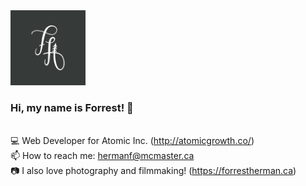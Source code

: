 <img src="https://github.com/forrest-herman/forrest-herman/blob/main/initials.jpg?raw=true" width="120">

### Hi, my name is Forrest! 👋

\
💻 Web Developer for Atomic Inc. (http://atomicgrowth.co/)
\
📫 How to reach me: hermanf@mcmaster.ca
\
📷 I also love photography and filmmaking! (https://forrestherman.ca)

<!--
**forrest-herman/forrest-herman** is a ✨ _special_ ✨ repository because its `README.md` (this file) appears on your GitHub profile.

Here are some ideas to get you started:

- 🔭 I’m currently working on ...
- 🌱 I’m currently learning ...
- 👯 I’m looking to collaborate on ...
- 🤔 I’m looking for help with ...
- 💬 Ask me about ...
- 📫 How to reach me: ...
- 😄 Pronouns: ...
- ⚡ Fun fact: ...
-->
